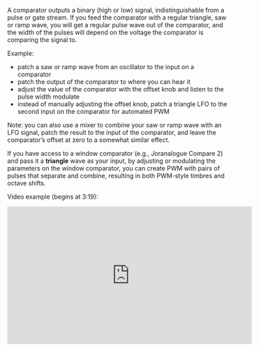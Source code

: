 A comparator outputs a binary (high or low) signal, indistinguishable from a pulse or gate stream. If you feed the comparator with a regular triangle, saw or ramp wave, you will get a regular pulse wave out of the comparator, and the width of the pulses will depend on the voltage the comparator is comparing the signal to.

Example:

- patch a saw or ramp wave from an oscillator to the input on a comparator
- patch the output of the comparator to where you can hear it
- adjust the value of the comparator with the offset knob and listen to the pulse width modulate
- instead of manually adjusting the offset knob, patch a triangle LFO to the second input on the comparator for automated PWM

Note: you can also use a mixer to combine your saw or ramp wave with an LFO signal, patch the result to the input of the comparator, and leave the comparator’s offset at zero to a somewhat similar effect. 

If you have access to a window comparator (e.g., Joranalogue Compare 2) and pass it a <strong>triangle</strong> wave as your input, by adjusting or modulating the parameters on the window comparator, you can create PWM with pairs of pulses that separate and combine, resulting in both PWM-style timbres and octave shifts.

Video example (begins at 3:19):

<iframe width="560" height="315" src="https://www.youtube.com/embed/jTylgi-7mqI?t=199" title="YouTube video player" frameborder="0" allow="accelerometer; autoplay; clipboard-write; encrypted-media; gyroscope; picture-in-picture" allowfullscreen></iframe>


